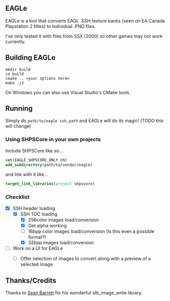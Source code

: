 ## EAGLe

EAGLe is a tool that converts EAGL .SSH texture banks (seen on EA Canada Playstation 2 titles) to individual .PNG files.

I've only tested it with files from SSX (2000) so other games may not work currently.

## Building EAGLe

```
mkdir build
cd build
cmake .. <your options here>
make -j3
```

On Windows you can also use Visual Studio's CMake tools.

## Running

Simply do `path/to/eagle ssh_path` and EAGLe will do its magic! (TODO this will change)

### Using SHPSCore in your own projects

Include SHPSCore like so...
```cmake
set(EAGLE_SHPSCORE_ONLY ON)
add_subdirectory(path/to/vendor/eagle)
```

and link with it like...
```cmake
target_link_libraries(project shpscore)
```

### Checklist

- [x] SSH header loading
	- [x] SSH TOC loading
		- [x] 256color images load/conversion
		- [x] Get alpha working
		- [ ] 16bpp color images load/conversion (Is this even a possible format?)
		- [x] 32bpp images load/conversion

- [ ] Work on a UI for EAGLe
	- [ ] Offer selection of images to convert along with a preview of a selected image


## Thanks/Credits

Thanks to [Sean Barrett](https://github.com/nothings/stb) for his wonderful stb_image_write library.